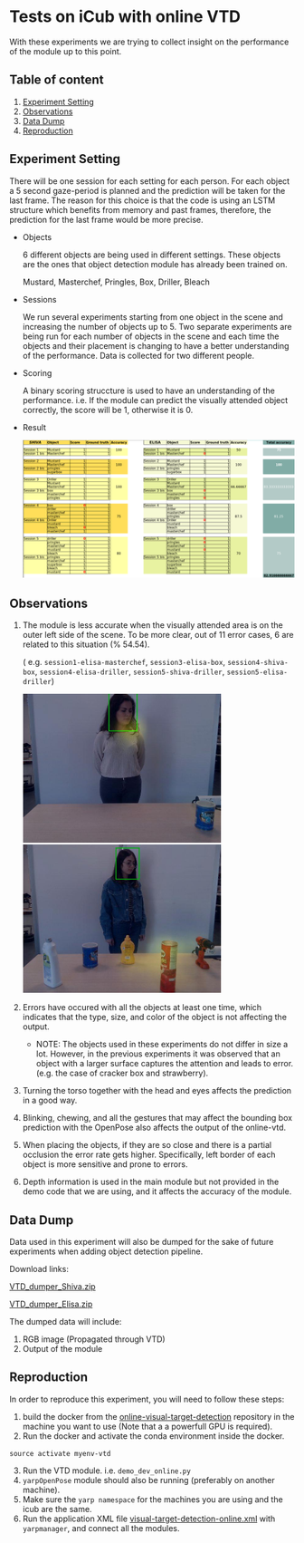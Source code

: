 # Tests on iCub with online VTD
With these experiments we are trying to collect insight on the performance of the module up to this point.

## Table of content
1. [Experiment Setting](#experiment-setting)
2. [Observations](#observations)
3. [Data Dump](#data-dump)
4. [Reproduction](#reproduction)

## Experiment Setting
There will be one session for each setting for each person. For each object a 5 second gaze-period is planned and the prediction will be taken for the last frame. The reason for this choice is that the code is using an LSTM structure which benefits from memory and past frames, therefore, the prediction for the last frame would be more precise. 

- Objects

    6 different objects are being used in different settings. These objects are the ones that object detection module has already been trained on.
    
    Mustard, Masterchef, Pringles, Box, Driller, Bleach
    
- Sessions

    We run several experiments starting from one object in the scene and increasing the number of objects up to 5. Two separate experiments are being run for each number of objects in the scene and each time the objects and their placement is changing to have a better understanding of the performance. Data is collected for two different people.

- Scoring

    A binary scoring struccture is used to have an understanding of the performance. i.e. If the module can predict the visually attended object correctly, the score will be 1, otherwise it is 0. 

- Result

     <img src="img/result.png" alt="Result" width="800"/>

## Observations
1. The module is less accurate when the visually attended area is on the outer left side of the scene. To be more clear, out of 11 error cases, 6 are related to this situation (% 54.54).

    ( e.g. `session1-elisa-masterchef`, `session3-elisa-box`, `session4-shiva-box`, `session4-elisa-driller`, `session5-shiva-driller`, `session5-elisa-driller`)

    <img src="img/session1-elisa-masterchef.png" alt="session1-elisa-masterchef" width="350"/>

    <img src="img/session5-shiva-driller.png" alt="session5-shiva-driller" width="350"/>

2. Errors have occured with all the objects at least one time, which indicates that the type, size, and color of the object is not affecting the output.
    - NOTE: The objects used in these experiments do not differ in size a lot. However, in the previous experiments it was observed that an object with a larger surface captures the attention and leads to error. (e.g. the case of cracker box and strawberry).

3. Turning the torso together with the head and eyes affects the prediction in a good way.
4. Blinking, chewing, and all the gestures that may affect the bounding box prediction with the OpenPose also affects the output of the online-vtd.
5. When placing the objects, if they are so close and there is a partial occlusion the error rate gets higher. Specifically, left border of each object is more sensitive and prone to errors.
6. Depth information is used in the main module but not provided in the demo code that we are using, and it affects the accuracy of the module.

## Data Dump
Data used in this experiment will also be dumped for the sake of future experiments when adding object detection pipeline.

Download links:

[VTD_dumper_Shiva.zip](https://drive.google.com/uc?export=download&id=1OcGZz11U54KtC5uB9VJXhHEm9KbYNzEl)

[VTD_dumper_Elisa.zip](https://drive.google.com/uc?export=download&id=1qqfrwu0lMbRjVL5B-GEyQRn1gFfDb4s2)

The dumped data will include:
1. RGB image (Propagated through VTD)
2. Output of the module


## Reproduction
In order to reproduce this experiment, you will need to follow these steps:
1.  build the docker from the [online-visual-target-detection](https://github.com/shivahanifi/online-visual-target-detection/tree/main/demo_docker) repository in the machine you want to use (Note that a a powerfull GPU is required). 
2. Run the docker and activate the conda environment inside the docker.
```
source activate myenv-vtd
```
3. Run the VTD module. i.e. `demo_dev_online.py` 
3. `yarpOpenPose` module should also be running (preferably on another machine).
3. Make sure the `yarp namespace` for the machines you are using and the icub are the same.
4. Run the application XML file [visual-target-detection-online.xml](https://github.com/shivahanifi/online-visual-target-detection/blob/main/app/scripts/visual-target-detection-online.xml) with `yarpmanager`, and connect all the modules.    